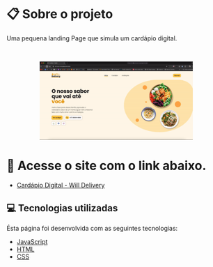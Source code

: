 # :clipboard: Sobre o projeto

Uma pequena landing Page que simula um cardápio digital.

<br>
<p align="center">
  <img alt="MyLinks" src=".github/page.gif" width="70%"> 
  </p>

# 🔗 Acesse o site com o link abaixo.

- [Cardápio Digital - Will Delivery](https://willtechcod.github.io/will-delivery/)

## :computer: Tecnologias utilizadas

Ésta página foi desenvolvida com as seguintes tecnologias:

- [JavaScript](https://www.javascript.com/)
- [HTML](https://developer.mozilla.org/pt-BR/docs/Web/HTML)
- [CSS](https://developer.mozilla.org/pt-BR/docs/Web/CSS)
